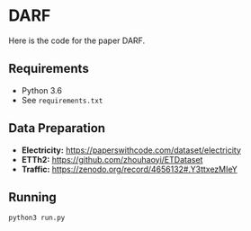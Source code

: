 # DARF

Here is the code for the paper DARF.

## Requirements

-  Python 3.6
- See `requirements.txt`

## Data Preparation
- **Electricity:** https://paperswithcode.com/dataset/electricity
- **ETTh2:** https://github.com/zhouhaoyi/ETDataset
- **Traffic:** https://zenodo.org/record/4656132#.Y3ttxezMIeY

## Running
	python3 run.py
